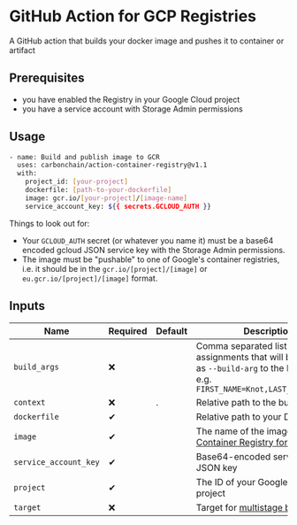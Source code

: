 # GitHub Action for GCP Registries

A GitHub action that builds your docker image and pushes it to container or artifact

## Prerequisites

- you have enabled the Registry in your Google Cloud project 
- you have a service account with Storage Admin permissions

## Usage

```bash
- name: Build and publish image to GCR
  uses: carbonchain/action-container-registry@v1.1
  with:
    project_id: [your-project]
    dockerfile: [path-to-your-dockerfile]
    image: gcr.io/[your-project]/[image-name]
    service_account_key: ${{ secrets.GCLOUD_AUTH }}
```

Things to look out for:

- Your `GCLOUD_AUTH` secret (or whatever you name it) must be a base64 encoded gcloud JSON service key with the Storage
  Admin permissions.
- The image must be "pushable" to one of Google's container registries, i.e. it should be in the
  `gcr.io/[project]/[image]` or `eu.gcr.io/[project]/[image]` format.
  
## Inputs

| Name                  | Required | Default | Description      |
| --------------------- | -------- | ------- | ---------------- |
| `build_args`          | ❌       |         | Comma separated list of variable assignments that will be passed as `--build-arg` to the build script, e.g. `FIRST_NAME=Knot,LAST_NAME=Kandel` |
| `context`             | ❌       | .       | Relative path to the build context |
| `dockerfile`          | ✔        |         | Relative path to your Dockerfile |
| `image`               | ✔        |         | The name of the image in [Container Registry format](https://cloud.google.com/container-registry/docs/pushing-and-pulling#add-registry) |
| `service_account_key` | ✔        |         | Base64-encoded service account JSON key |
| `project`             | ✔        |         | The ID of your Google Cloud project |
| `target`              | ❌       |         | Target for [multistage builds](https://docs.docker.com/develop/develop-images/multistage-build/) |

